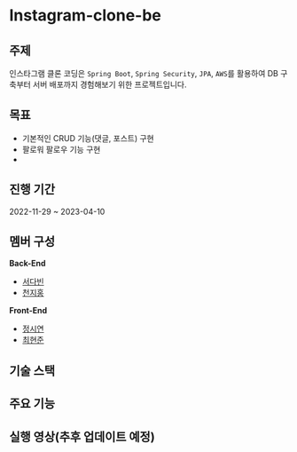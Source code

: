 # Instagram-clone-be
## 주제
인스타그램 클론 코딩은 `Spring Boot`, `Spring Security`, `JPA`, `AWS`를 활용하여 DB 구축부터 서버 배포까지 경험해보기 위한 프로젝트입니다.  
## 목표
- 기본적인 CRUD 기능(댓글, 포스트) 구현
- 팔로워 팔로우 기능 구현
- 
## 진행 기간
2022-11-29 ~ 2023-04-10
## 멤버 구성
**Back-End**
- [서다빈](https://github.com/seoseoseodabin)
- [천지홍](https://github.com/chjih)

**Front-End**
- [정시연](https://github.com/chj0220)
- [최현준](https://github.com/siyeon117)

## 기술 스택
## 주요 기능
## 실행 영상(추후 업데이트 예정)
